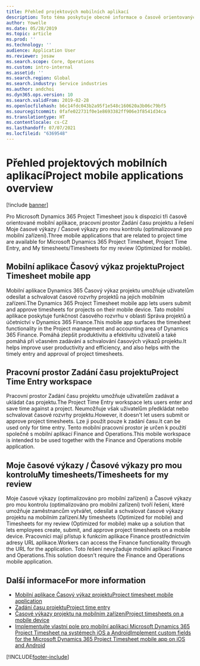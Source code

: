 ```yaml
---
title: Přehled projektových mobilních aplikací
description: Toto téma poskytuje obecné informace o časově orientovaných projektových aplikacích pro Microsoft Dynamics 365 Project Timesheet, pracovní prostor Zadání času projektu a řešení Moje časové výkazy / Časové výkazy pro mou kontrolu, které jsou k dispozici na mobilním zařízení.
author: Yowelle
ms.date: 05/28/2019
ms.topic: article
ms.prod: ''
ms.technology: ''
audience: Application User
ms.reviewer: josaw
ms.search.scope: Core, Operations
ms.custom: intro-internal
ms.assetid: ''
ms.search.region: Global
ms.search.industry: Service industries
ms.author: andchoi
ms.dyn365.ops.version: 10
ms.search.validFrom: 2019-02-28
ms.openlocfilehash: b6c14fdc043b2a95f1e548c160620a3b06c79bf5
ms.sourcegitcommit: 0fafe022731f0e1e8693382ff906e3f8541d34ca
ms.translationtype: HT
ms.contentlocale: cs-CZ
ms.lasthandoff: 07/07/2021
ms.locfileid: "6369548"
---
```

# <a name="project-mobile-applications-overview"></a><span data-ttu-id="b297d-103">Přehled projektových mobilních aplikací</span><span class="sxs-lookup"><span data-stu-id="b297d-103">Project mobile applications overview</span></span>

[!include [banner](../includes/banner.md)]

<span data-ttu-id="b297d-104">Pro Microsoft Dynamics 365 Project Timesheet jsou k dispozici tři časově orientované mobilní aplikace, pracovní prostor Zadání času projektu a řešení Moje časové výkazy / Časové výkazy pro mou kontrolu (optimalizované pro mobilní zařízení).</span><span class="sxs-lookup"><span data-stu-id="b297d-104">Three mobile applications that are related to project time are available for Microsoft Dynamics 365 Project Timesheet, Project Time Entry, and My timesheets/Timesheets for my review (Optimized for mobile).</span></span>

## <a name="project-timesheet-mobile-app"></a><span data-ttu-id="b297d-105">Mobilní aplikace Časový výkaz projektu</span><span class="sxs-lookup"><span data-stu-id="b297d-105">Project Timesheet mobile app</span></span>

<span data-ttu-id="b297d-106">Mobilní aplikace Dynamics 365 Časový výkaz projektu umožňuje uživatelům odesílat a schvalovat časové rozvrhy projektů na jejich mobilním zařízení.</span><span class="sxs-lookup"><span data-stu-id="b297d-106">The Dynamics 365 Project Timesheet mobile app lets users submit and approve timesheets for projects on their mobile device.</span></span> <span data-ttu-id="b297d-107">Tato mobilní aplikace poskytuje funkčnost časového rozvrhu v oblasti Správa projektů a účetnictví v Dynamics 365 Finance.</span><span class="sxs-lookup"><span data-stu-id="b297d-107">This mobile app surfaces the timesheet functionality in the Project management and accounting area of Dynamics 365 Finance.</span></span> <span data-ttu-id="b297d-108">Pomáhá zlepšit produktivitu a efektivitu uživatelů a také pomáhá při včasném zadávání a schvalování časových výkazů projektu.</span><span class="sxs-lookup"><span data-stu-id="b297d-108">It helps improve user productivity and efficiency, and also helps with the timely entry and approval of project timesheets.</span></span>

## <a name="project-time-entry-workspace"></a><span data-ttu-id="b297d-109">Pracovní prostor Zadání času projektu</span><span class="sxs-lookup"><span data-stu-id="b297d-109">Project Time Entry workspace</span></span>

<span data-ttu-id="b297d-110">Pracovní prostor Zadání času projektu umožňuje uživatelům zadávat a ukládat čas projektu.</span><span class="sxs-lookup"><span data-stu-id="b297d-110">The Project Time Entry workspace lets users enter and save time against a project.</span></span> <span data-ttu-id="b297d-111">Neumožňuje však uživatelům předkládat nebo schvalovat časové rozvrhy projektu.</span><span class="sxs-lookup"><span data-stu-id="b297d-111">However, it doesn't let users submit or approve project timesheets.</span></span> <span data-ttu-id="b297d-112">Lze ji použít pouze k zadání času.</span><span class="sxs-lookup"><span data-stu-id="b297d-112">It can be used only for time entry.</span></span> <span data-ttu-id="b297d-113">Tento mobilní pracovní prostor je určen k použití společně s mobilní aplikací Finance and Operations.</span><span class="sxs-lookup"><span data-stu-id="b297d-113">This mobile workspace is intended to be used together with the Finance and Operations mobile application.</span></span>

## <a name="my-timesheetstimesheets-for-my-review"></a><span data-ttu-id="b297d-114">Moje časové výkazy / Časové výkazy pro mou kontrolu</span><span class="sxs-lookup"><span data-stu-id="b297d-114">My timesheets/Timesheets for my review</span></span>

<span data-ttu-id="b297d-115">Moje časové výkazy (optimalizováno pro mobilní zařízení) a Časové výkazy pro mou kontrolu (optimalizováno pro mobilní zařízení) tvoří řešení, které umožňuje zaměstnancům vytvářet, odesílat a schvalovat časové výkazy projektu na mobilním zařízení.</span><span class="sxs-lookup"><span data-stu-id="b297d-115">My timesheets (Optimized for mobile) and Timesheets for my review (Optimized for mobile) make up a solution that lets employees create, submit, and approve project timesheets on a mobile device.</span></span> <span data-ttu-id="b297d-116">Pracovníci mají přístup k funkcím aplikace Finance prostřednictvím adresy URL aplikace.</span><span class="sxs-lookup"><span data-stu-id="b297d-116">Workers can access the Finance functionality through the URL for the application.</span></span> <span data-ttu-id="b297d-117">Toto řešení nevyžaduje mobilní aplikaci Finance and Operations.</span><span class="sxs-lookup"><span data-stu-id="b297d-117">This solution doesn't require the Finance and Operations mobile application.</span></span>

## <a name="for-more-information"></a><span data-ttu-id="b297d-118">Další informace</span><span class="sxs-lookup"><span data-stu-id="b297d-118">For more information</span></span>

- [<span data-ttu-id="b297d-119">Mobilní aplikace Časový výkaz projektu</span><span class="sxs-lookup"><span data-stu-id="b297d-119">Project timesheet mobile application</span></span>](project-timesheet.md)
- [<span data-ttu-id="b297d-120">Zadání času projektu</span><span class="sxs-lookup"><span data-stu-id="b297d-120">Project time entry</span></span>]( project-time-entry-mobile-workspace.md)
- [<span data-ttu-id="b297d-121">Časové výkazy projektu na mobilním zařízení</span><span class="sxs-lookup"><span data-stu-id="b297d-121">Project timesheets on a mobile device</span></span>](Mobile-timesheets.md)
- [<span data-ttu-id="b297d-122">Implementujte vlastní pole pro mobilní aplikaci Microsoft Dynamics 365 Project Timesheet na systémech iOS a Android</span><span class="sxs-lookup"><span data-stu-id="b297d-122">Implement custom fields for the Microsoft Dynamics 365 Project Timesheet mobile app on iOS and Android</span></span>](custom-fields-mobile.md)


[!INCLUDE[footer-include](../includes/footer-banner.md)]